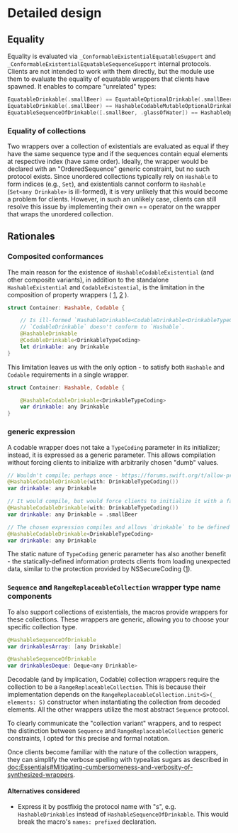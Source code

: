 # Detailed design


## Equality

Equality is evaluated via `_ConformableExistentialEquatableSupport` and
`_ConformableExistentialEquatableSequenceSupport` internal protocols. Clients are
not intended to work with them directly, but the module use them to evaluate the equality of equatable 
wrappers that clients have spawned. It enables to compare "unrelated" types:
```swift
EquatableDrinkable(.smallBeer) == EquatableOptionalDrinkable(.smallBeer) // true
EquatableDrinkable(.smallBeer) == HashableCodableMutableOptionalDrinkable(.smallBeer) // true
EquatableSequenceOfDrinkable([.smallBeer, .glassOfWater]) == HashableOptionalSequenceOfDrinkable([.smallBeer, .glassOfWater]) // true
```


### Equality of collections

Two wrappers over a collection of existentials are evaluated as equal if they have the same sequence type
and if the sequences contain equal elements at respective index (have same order). Ideally, the wrapper would
be declared with an "OrderedSequence" generic constraint, but no such protocol exists. Since unordered
collections typically rely on `Hashable` to form indices (e.g., `Set`), and existentials cannot conform 
to `Hashable` (`Set<any Drinkable>` is ill-formed), it is very unlikely that this would become a problem
for clients. However, in such an unlikely case, clients can still resolve this issue by implementing
their own == operator on the wrapper that wraps the unordered collection.


## Rationales


### Composited conformances

The main reason for the existence of `HashableCodableExistential` (and other composite variants),
in addition to the standalone `HashableExistential` and `CodableExistential`, is the limitation in
the composition of property wrappers (
[1](https://github.com/apple/swift-evolution/blob/main/proposals/0258-property-wrappers.md#composition-of-property-wrappers),
[2](https://github.com/apple/swift-evolution/blob/main/proposals/0258-property-wrappers.md#composition)
).

```swift
struct Container: Hashable, Codable {

    // Is ill-formed `HashableDrinkable<CodableDrinkable<DrinkableTypeCoding>>` because
    // `CodableDrinkable` doesn't conform to `Hashable`. 
    @HashableDrinkable
    @CodableDrinkable<DrinkableTypeCoding>
    let drinkable: any Drinkable
}
```

This limitation leaves us with the only option - to satisfy both `Hashable` and `Codable` requirements
in a single wrapper.

```swift
struct Container: Hashable, Codable {

    @HashableCodableDrinkable<DrinkableTypeCoding>
    var drinkable: any Drinkable
}
```


### <TypeCoding> generic expression

A codable wrapper does not take a `TypeCoding` parameter in its initializer; instead, it is expressed
as a generic parameter. This allows compilation without forcing clients to initialize with arbitrarily
chosen "dumb" values.

```swift
// Wouldn't compile; perhaps once - https://forums.swift.org/t/allow-property-wrappers-with-multiple-arguments-to-defer-initialization-when-wrappedvalue-is-not-specified/38319
@HashableCodableDrinkable(with: DrinkableTypeCoding())
var drinkable: any Drinkable

// It would compile, but would force clients to initialize it with a fabricated value.
@HashableCodableDrinkable(with: DrinkableTypeCoding())
var drinkable: any Drinkable = .smallBeer

// The chosen expression compiles and allows `drinkable` to be defined in intialization.
@HashableCodableDrinkable<DrinkableTypeCoding>
var drinkable: any Drinkable
```
The static nature of `TypeCoding` generic parameter has also another benefit -
the statically-defined information protects clients from loading unexpected data, 
similar to the protection provided by NSSecureCoding ([1](https://developer.apple.com/documentation/foundation/codableconfiguration#overview)).


### `Sequence` and `RangeReplaceableCollection` wrapper type name components

To also support collections of existentials, the macros provide wrappers for these collections.
These wrappers are generic, allowing you to choose your specific collection type.

```swift
@HashableSequenceOfDrinkable
var drinkablesArray: [any Drinkable]

@HashableSequenceOfDrinkable
var drinkablesDeque: Deque<any Drinkable>
```

Decodable (and by implication, Codable) collection wrappers require the collection to be a `RangeReplaceableCollection`.
This is because their implementation depends on the `RangeReplaceableCollection.init<S>(_ elements: S)` constructor
when instantiating the collection from decoded elements. All the other wrappers utilize the most abstract 
`Sequence` protocol.

To clearly communicate the "collection variant" wrappers, and to respect the distinction between `Sequence`
and `RangeReplaceableCollection` generic constraints, I opted for this precise and formal notation.

Once clients become familiar with the nature of the collection wrappers, they can simplify the verbose spelling with
typealias sugars as described in <doc:Essentials#Mitigating-cumbersomeness-and-verbosity-of-synthesized-wrappers>.

#### Alternatives considered

- Express it by postfixig the protocol name with "s", e.g. `HashableDrinkables` instead of
`HashableSequenceOfDrinkable`. This would break the macro's `names: prefixed` declaration.

